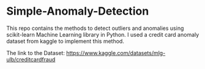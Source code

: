 # Simple-Anomaly-Detection
This repo contains the methods to detect outliers and anomalies using scikit-learn Machine Learning library in Python. I used a credit card anomaly dataset from kaggle to implement this method.

The link to the Dataset: https://www.kaggle.com/datasets/mlg-ulb/creditcardfraud
